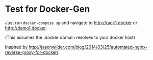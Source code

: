 # Test for Docker-Gen

Just run `docker-compose up` and navigate to http://rack1.docker or http://demo1.docker.

(This assumes the .docker domain resolves to your docker host)

Inspired by http://jasonwilder.com/blog/2014/03/25/automated-nginx-reverse-proxy-for-docker/.
